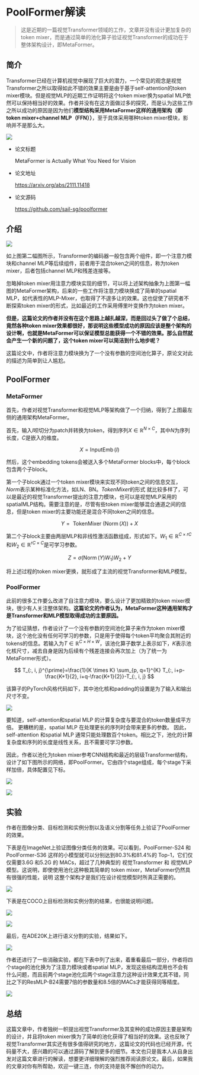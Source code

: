 # PoolFormer解读

> 这是近期的一篇视觉Transformer领域的工作，文章并没有设计更加复杂的token mixer，而是通过简单的池化算子验证视觉Transformer的成功在于整体架构设计，即MetaFormer。

## 简介

Transformer已经在计算机视觉中展现了巨大的潜力，一个常见的观念是视觉Transformer之所以取得如此不错的效果主要是由于基于self-attention的token mixer模块。但是视觉MLP的近期工作证明将这个token mixer换为spatial MLP依然可以保持相当好的效果。作者并没有在这方面做过多的探究，而是认为这些工作之所以成功的原因是因为他们**模型结构采用MetaFormer这样的通用架构（即token mixer+channel MLP（FFN））**，至于具体采用哪种token mixer模块，影响并不是那么大。

![](https://s2.loli.net/2021/12/04/a839VX46WGOnjTZ.png)

- 论文标题

    MetaFormer is Actually What You Need for Vision
- 论文地址

    https://arxiv.org/abs/2111.11418
- 论文源码

    https://github.com/sail-sg/poolformer

## 介绍

![](https://s2.loli.net/2021/12/04/tXHuc45ebqFdP3z.png)

如上图第二幅图所示，Transformer的编码器一般包含两个组件，即一个注意力模块和channel MLP等后续组件，前者用于混合token之间的信息，称为token mixer，后者包括channel MLP和残差连接等。

忽略掉token mixer用注意力模块实现的细节，可以将上述架构抽象为上图第一幅图的MetaFormer架构，后来的一些工作将注意力模块换成了简单的spatial MLP，如代表性的MLP-Mixer，也取得了不遑多让的效果。这也促使了研究者不断探索token mixer的形式，比如最近的工作采用傅里叶变换作为token mixer。

**但是，这篇论文的作者并没有在这个思路上越扎越深，而是回过头了做了个总结，竟然各种token mixer效果都很好，那说明这些模型成功的原因应该是整个架构的设计啊，也就是MetaFormer可以保证模型总能获得一个不错的效果。那么自然就会产生一个新的问题了，这个token mixer可以简洁到什么地步呢？**

这篇论文中，作者将注意力模块换为了一个没有参数的空间池化算子，原论文对此的描述为简单到让人尴尬。

## PoolFormer

### MetaFormer
首先，作者对视觉Transformer和视觉MLP等架构做了一个归纳，得到了上图最左侧的通用架构MetaFormer。

首先，输入$I$呗切分为patch并转换为token，得到序列$X \in \mathbb{R}^{N \times C}$，其中$N$为序列长度，$C$是嵌入的维度。

$$
X=\operatorname{InputEmb}(I)
$$

然后，这个embedding tokens会被送入多个MetaFormer blocks中，每个block包含两个子block。

第一个子blcok通过一个token mixer模块来实现不同token之间的信息交互，$Norm$表示某种标准化方法，如LN、BN。$TokenMixer$的形式 就比较多样了，可以是最近的视觉Transformer提出的注意力模块，也可以是视觉MLP采用的spatialMLP结构。需要注意的是，尽管有些token mixer能够混合通道之间的信息，但是token mixer的主要功能还是混合不同token之间的信息。

$$
Y=\text { TokenMixer }(\operatorname{Norm}(X))+X
$$

第二个子block主要由两层MLP和非线性激活函数组成，形式如下。$W_{1} \in \mathbb{R}^{C \times r C}$和$W_{2} \in \mathbb{R}^{r C \times C}$是可学习参数。

$$
Z=\sigma\left(\operatorname{Norm}(Y) W_{1}\right) W_{2}+Y
$$

将上述过程的token mixer更换，就形成了主流的视觉Transformer和MLP模型。

### PoolFormer

此前的很多工作要么改进了自注意力模块，要么设计了更加精致的token mixer模块，很少有人关注整体架构。**这篇论文的作者认为，MetaFormer这种通用架构才是Transformer和MLP模型取得成功的主要原因。**

为了验证猜想，作者设计了一个没有参数的空间池化算子来作为token mixer模块，这个池化没有任何可学习的参数，只是用于使得每个token平均聚合其附近的tokens的信息。若输入为$T \in \mathbb{R}^{C \times H \times W}$，该池化算子数学上表示如下，$K$表示池化核尺寸，减去自身是因为后续有个残差连接会再次加上（为了统一为MetaFormer形式）。

$$
T_{:, i, j}^{\prime}=\frac{1}{K \times K} \sum_{p, q=1}^{K} T_{:, i+p-\frac{K+1}{2}, i+q-\frac{K+1}{2}}-T_{:, i, j}
$$

该算子的PyTorch风格代码如下，其中池化核和padding的设置是为了输入和输出尺寸不变。

![](https://s2.loli.net/2021/12/04/vyepiAOwh1rVNl5.png)

要知道，self-attention和spatial MLP 的计算复杂度与要混合的token数量成平方倍。 更糟糕的是，spatial MLP 在处理更长的序列时会带来更多的参数。 因此，self-attention 和spatial  MLP 通常只能处理数百个token。相比之下，池化的计算复杂度和序列的长度是线性关系，且不需要可学习参数。

因此，作者以池化为token mixer参考CNN结构和最近的层级Transformer结构，设计了如下图所示的网络，即PoolFormer。它由四个stage组成，每个stage下采样加倍，具体配置见下标。

![](https://s2.loli.net/2021/12/04/ew14IZiFtGX98ql.png)

![](https://s2.loli.net/2021/12/04/UWhM1L87mtaw3sO.png)

## 实验

作者在图像分类、目标检测和实例分割以及语义分割等任务上验证了PoolFormer的效果。

下表是在ImageNet上验证图像分类任务的效果。可以看到，PoolFormer-S24 和 PoolFormer-S36 这样的小模型就可以分别达到$80.3\%$和$81.4\%$的 Top-1，它们仅仅需要3.6G 和5.2G 的 MACs，超过了几种典型的 视觉Transformer 和 视觉MLP 模型。这说明，即使使用池化这种极其简单的 token mixer，MetaFormer仍然具有很强的性能，说明 这整个架构才是我们在设计视觉模型时所真正需要的。

![](https://s2.loli.net/2021/12/04/RPGu56M1JWDsycb.png)

下表是在COCO上目标检测和实例分割的结果，也很能说明问题。

![](https://s2.loli.net/2021/12/04/cBaNbIskquRSJ2v.png)

![](https://s2.loli.net/2021/12/04/Vx4ZcRGhQryCeat.png)

最后，在ADE20K上进行语义分割的实验，结果如下。

![](https://s2.loli.net/2021/12/04/hNbzuD18q2RApVl.png)

作者还进行了一些消融实验，都在下表中列了出来，着重看最后一部分，作者将四个stage的池化换为了注意力模块或者spatial MLP，发现这些结构混用也不会有什么问题，而且前两个stage池化后两个stage注意力这种设计效果尤其不错，同比之下的ResMLP-B24需要7倍的参数量和8.5倍的MACs才能获得同等精度。

![](https://s2.loli.net/2021/12/04/nHEA2XGkN8OaUpx.png)

## 总结

这篇文章中，作者独树一帜提出视觉Transformer及其变种的成功原因主要是架构的设计，并且将token mixer换为了简单的池化获得了相当好的效果。这也反映了视觉Transformer其实还有很多值得研究的地方，这篇论文的代码也已经开源，代码量不大，感兴趣的可以通过源码了解到更多的细节。本文也只是我本人从自身出发对这篇文章进行的解读，想要更详细理解的强烈推荐阅读原论文。最后，如果我的文章对你有所帮助，欢迎一键三连，你的支持是我不懈创作的动力。